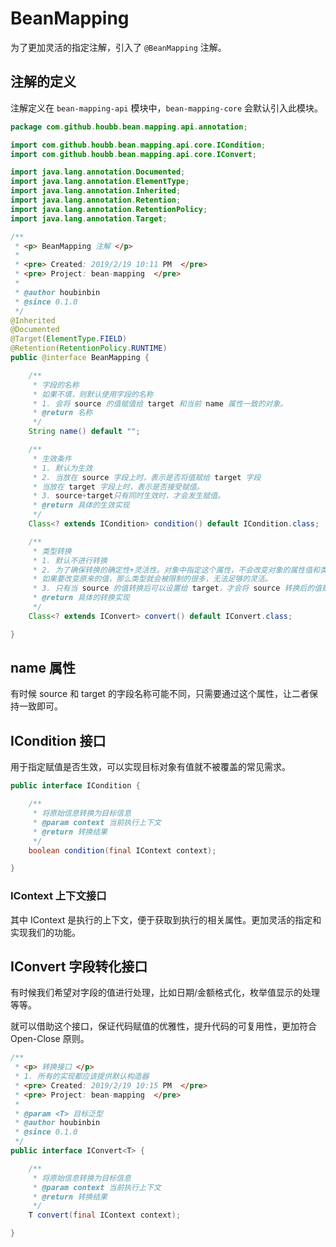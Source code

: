 # BeanMapping 

为了更加灵活的指定注解，引入了 `@BeanMapping` 注解。

## 注解的定义

注解定义在 `bean-mapping-api` 模块中，`bean-mapping-core` 会默认引入此模块。

```java
package com.github.houbb.bean.mapping.api.annotation;

import com.github.houbb.bean.mapping.api.core.ICondition;
import com.github.houbb.bean.mapping.api.core.IConvert;

import java.lang.annotation.Documented;
import java.lang.annotation.ElementType;
import java.lang.annotation.Inherited;
import java.lang.annotation.Retention;
import java.lang.annotation.RetentionPolicy;
import java.lang.annotation.Target;

/**
 * <p> BeanMapping 注解 </p>
 *
 * <pre> Created: 2019/2/19 10:11 PM  </pre>
 * <pre> Project: bean-mapping  </pre>
 *
 * @author houbinbin
 * @since 0.1.0
 */
@Inherited
@Documented
@Target(ElementType.FIELD)
@Retention(RetentionPolicy.RUNTIME)
public @interface BeanMapping {

    /**
     * 字段的名称
     * 如果不填，则默认使用字段的名称
     * 1. 会将 source 的值赋值给 target 和当前 name 属性一致的对象。
     * @return 名称
     */
    String name() default "";

    /**
     * 生效条件
     * 1. 默认为生效
     * 2. 当放在 source 字段上时，表示是否将值赋给 target 字段
     * 当放在 target 字段上时，表示是否接受赋值。
     * 3. source+target只有同时生效时，才会发生赋值。
     * @return 具体的生效实现
     */
    Class<? extends ICondition> condition() default ICondition.class;

    /**
     * 类型转换
     * 1. 默认不进行转换
     * 2. 为了确保转换的确定性+灵活性。对象中指定这个属性，不会改变对象的属性值和类型。
     * 如果要改变原来的值，那么类型就会被限制的很多，无法足够的灵活。
     * 3. 只有当 source 的值转换后可以设置给 target，才会将 source 转换后的值赋值给 target 对应属性，其他情况不会对值产生影响。
     * @return 具体的转换实现
     */
    Class<? extends IConvert> convert() default IConvert.class;

}
```

## name 属性

有时候 source 和 target 的字段名称可能不同，只需要通过这个属性，让二者保持一致即可。

## ICondition 接口

用于指定赋值是否生效，可以实现目标对象有值就不被覆盖的常见需求。

```java
public interface ICondition {

    /**
     * 将原始信息转换为目标信息
     * @param context 当前执行上下文
     * @return 转换结果
     */
    boolean condition(final IContext context);

}
```

### IContext 上下文接口

其中 IContext 是执行的上下文，便于获取到执行的相关属性。更加灵活的指定和实现我们的功能。

##  IConvert 字段转化接口

有时候我们希望对字段的值进行处理，比如日期/金额格式化，枚举值显示的处理等等。

就可以借助这个接口，保证代码赋值的优雅性，提升代码的可复用性，更加符合 Open-Close 原则。

```java
/**
 * <p> 转换接口 </p>
 * 1. 所有的实现都应该提供默认构造器
 * <pre> Created: 2019/2/19 10:15 PM  </pre>
 * <pre> Project: bean-mapping  </pre>
 *
 * @param <T> 目标泛型
 * @author houbinbin
 * @since 0.1.0
 */
public interface IConvert<T> {

    /**
     * 将原始信息转换为目标信息
     * @param context 当前执行上下文
     * @return 转换结果
     */
    T convert(final IContext context);

}
```

